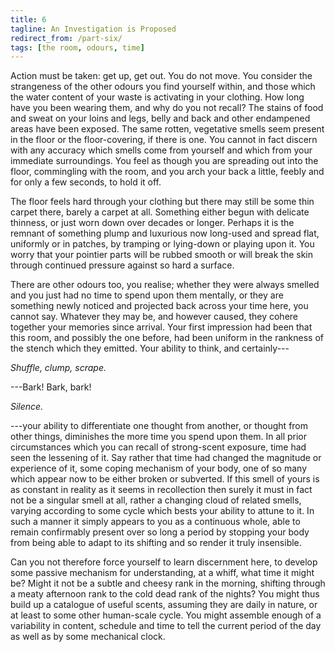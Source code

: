 ```yaml
---
title: 6
tagline: An Investigation is Proposed
redirect_from: /part-six/
tags: [the room, odours, time]
---
```


Action must be taken: get up, get out. You do not move. You consider the strangeness of the other odours you find yourself within, and those which the water content of your waste is activating in your clothing. How long have you been wearing them, and why do you not recall? The stains of food and sweat on your loins and legs, belly and back and other endampened areas have been exposed. The same rotten, vegetative smells seem present in the floor or the floor-covering, if there is one. You cannot in fact discern with any accuracy which smells come from yourself and which from your immediate surroundings. You feel as though you are spreading out into the floor, commingling with the room, and you arch your back a little, feebly and for only a few seconds, to hold it off.

The floor feels hard through your clothing but there may still be some thin carpet there, barely a carpet at all. Something either begun with delicate thinness, or just worn down over decades or longer. Perhaps it is the remnant of something plump and luxurious now long-used and spread flat, uniformly or in patches, by tramping or lying-down or playing upon it. You worry that your pointier parts will be rubbed smooth or will break the skin through continued pressure against so hard a surface. 

There are other odours too, you realise; whether they were always smelled and you just had no time to spend upon them mentally, or they are something newly noticed and projected back across your time here, you cannot say. Whatever they may be, and however caused, they cohere together your memories since arrival. Your first impression had been that this room, and possibly the one before, had been uniform in the rankness of the stench which they emitted.  Your ability to think, and certainly--- 

_Shuffle, clump, scrape._ 

---Bark!  Bark, bark! 

_Silence._ 

---your ability to differentiate one thought from another, or thought from other things, diminishes the more time you spend upon them. In all prior circumstances which you can recall of strong-scent exposure, time had seen the lessening of it.  Say rather that time had changed the magnitude or experience of it, some coping mechanism of your body, one of so many which appear now to be either broken or subverted. If this smell of yours is as constant in reality as it seems in recollection then surely it must in fact not be a singular smell at all, rather a changing cloud of related smells, varying according to some cycle which bests your ability to attune to it. In such a manner it simply appears to you as a continuous whole, able to remain confirmably present over so long a period by stopping your body from being able to adapt to its shifting and so render it truly insensible. 

Can you not therefore force yourself to learn discernment here, to develop some passive mechanism for understanding, at a whiff, what time it might be?  Might it not be a subtle and cheesy rank in the morning, shifting through a meaty afternoon rank to the cold dead rank of the nights? You might thus build up a catalogue of useful scents, assuming they are daily in nature, or at least to some other human-scale cycle. You might assemble enough of a variability in content, schedule and time to tell the current period of the day as well as by some mechanical clock.
